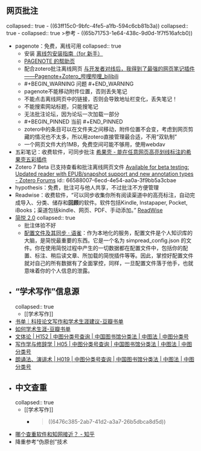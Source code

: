 ## 网页批注
collapsed:: true
	- ((63ff15c0-9bfc-4fe5-a1fb-594c6cb81b3a))
	  collapsed:: true
		- collapsed:: true
		  >参考
			- ((65b71753-1e64-438c-9d0d-1f7f516afcb0))
- pagenote：免费，离线可用
  collapsed:: true
	- 安装 [离线包安装指南（for 新手）](https://page-note.notion.site/for-b5fe205baff74f14a46614fe2ba29caa)
	- [PAGENOTE 的帮助页](https://page-note.notion.site/page-note/PAGENOTE-cfd9af87021049349e0420bc708c4206)
	- 配合zotero批注离线网页 [与开发者对线后，我得到了最强的网页笔记插件——Pagenote+Zotero_哔哩哔哩_bilibili](https://www.bilibili.com/video/BV1rP4y1h7DB?spm_id_from=333.999.0.0)
	- #+BEGIN_WARNING
	  问题
	  #+END_WARNING
	- pagenote不能移动附件位置，否则丢失笔记
	- 不能点击离线网页中的链接，否则会导致地址栏变化，丢失笔记！
	- 不能搜索网站标题，只能搜笔记
	- 无法批注论坛，因为论坛一次加载一部分
	- #+BEGIN_PINNED
	  当前
	  #+END_PINNED
	- zotero中的条目可以在文件夹之间移动，附件位置不会变，考虑到网页剪藏的情况也不太多，所以用zotero直接管理最合适，不用“双轨制”
	- 一个网页文件大约1MB，免费空间可能不够用，使用webdav
- 五彩笔记：收费软件，可同步批注 [希果壳 - 能在任意网页高亮划线标注的希果壳五彩插件](https://www.dotalk.cn/product/wucai)
- Zotero 7 Beta 已支持查看和批注离线网页文件 [Available for beta testing: Updated reader with EPUB/snapshot support and new annotation types - Zotero Forums](https://forums.zotero.org/discussion/106716/available-for-beta-testing-updated-reader-with-epub-snapshot-support-and-new-annotation-types)
  id:: 66588007-6ecd-4e54-aa0a-3f9bb5a3cbae
- hypothesis：免费，批注可与他人共享，不过批注不方便管理
- Readwise：收费软件，“可以同步收集你所有阅读渠道中的高亮标注，自动完成导入、分类、储存和**回顾**的软件。软件包括Kindle, Instapaper, Pocket, iBooks；渠道包括kindle、网页、PDF、手动添加。” [ReadWise](https://sspai.com/post/63243)
- [简悦 2.0](https://sspai.com/post/61996)
  collapsed:: true
	- 批注体验不好
	- [配置文件及其同步 · 语雀](https://www.yuque.com/kenshin/simpread/ebwu7g)：作为本地化的服务，配置文件是个人知识库的大脑，是简悦最重要的东西。它是一个名为 simpread_config.json 的文件。你在使用简悦过程中产生的一切数据都在配置文件中，包括你的配置、标注、稍后读文章、所加载的简悦插件等等。因此，掌控好配置文件就对自己的所有数据有了全面掌控，同样，一旦配置文件落于他手，也就意味着你的个人信息的泄露。
- ## “学术写作”信息源
  collapsed:: true
	- [[学术写作]]
- [书单｜科技论文写作和学术生涯建议-豆瓣书单](https://www.douban.com/doulist/122618947/?start=75&sort=time&playable=0&sub_type=)
- [如何学术生涯-豆瓣书单](https://www.douban.com/doulist/150006739/)
- [文体论 | H152 | 中图分类号查询 | 中国图书馆分类法 | 中图法 | 中图分类号](https://www.clcindex.com/category/H152/)
- [写作学与修辞学 | H05 | 中图分类号查询 | 中国图书馆分类法 | 中图法 | 中图分类号](https://www.clcindex.com/category/H05/)
- [朗诵法、演讲术 | H019 | 中图分类号查询 | 中国图书馆分类法 | 中图法 | 中图分类号](https://www.clcindex.com/category/H019/)
- ## 中文查重
  collapsed:: true
	- [[学术写作]]
		- > ((6476c385-2ab7-41d2-a3a7-26b5dbca8d5d))
- [哪个查重软件和知网接近？ - 知乎](https://www.zhihu.com/question/394969149/answer/2512080747)
- 降重参考“伪原创”技术